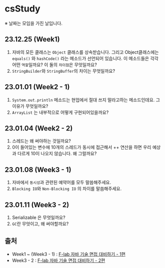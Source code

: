 # csStudy

※ 날짜는 모임을 가진 날입니다.

## 23.12.25 (Week1)
1. 자바의 모든 클래스는 `Object` 클래스를 상속받습니다. 그리고 Object클래스에는 `equals()` 와 `hashCode()` 라는 메소드가 선언되어 있습니다. 이 메소드들은 각각 어떤 `역할`일까요? 이 둘의 `차이점`은 무엇일까요?
2. `StringBuilder`와 `StringBuffer`의 차이는 무엇일까요?

## 23.01.01 (Week2 - 1)
1. `System.out.println` 메소드는 현업에서 절대 쓰지 말라고하는 메소드인데요. 그 이유가 무엇일까요?
2. `ArrayList` 는 내부적으로 어떻게 구현되어있을까요?

## 23.01.04 (Week2 - 2)
1. 스레드는 왜 써야하는 것일까요?
2. 0이 들어있는 변수에 10개의 스레드가 동시에 접근해서 ++ 연산을 하면 우리 예상과 다르게 10이 나오지 않습니다. 왜 그럴까요?

## 23.01.08 (Week3 - 1)
1. 자바에서 `동시성`과 관련된 예약어를 모두 말씀해주세요.
2. `Blocking IO`와 `Non-Blocking IO` 의 차이를 말씀해주세요.

## 23.01.11 (Week3 - 2)
1. Serializable 은 무엇일까요?
2. `GC`란 무엇이고, 왜 써야할까요?

## 출처
- Week1 ~ (Week3 - 1) : [F-lab 자바 기술 면접 대비하기 - 1편](https://f-lab.kr/blog/java-backend-interview-1)
- Week3 - 2 : [F-lab 자바 기술 면접 대비하기 - 2편](https://f-lab.kr/blog/java-backend-interview-2)
